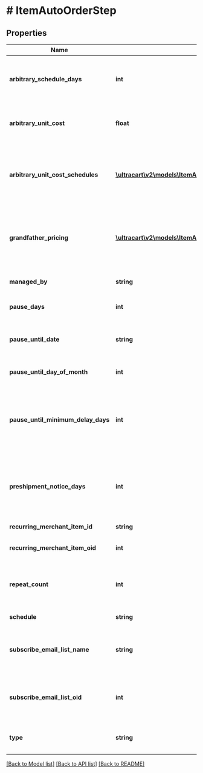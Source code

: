 # # ItemAutoOrderStep

## Properties

Name | Type | Description | Notes
------------ | ------------- | ------------- | -------------
**arbitrary_schedule_days** | **int** | If the schedule is arbitrary, then this is the number of days | [optional]
**arbitrary_unit_cost** | **float** | Arbitrary unit cost used to override the regular item cost | [optional]
**arbitrary_unit_cost_schedules** | [**\ultracart\v2\models\ItemAutoOrderStepArbitraryUnitCostSchedule[]**](ItemAutoOrderStepArbitraryUnitCostSchedule.md) | Arbitrary unit costs schedules for more advanced discounting by rebill attempt | [optional]
**grandfather_pricing** | [**\ultracart\v2\models\ItemAutoOrderStepGrandfatherPricing[]**](ItemAutoOrderStepGrandfatherPricing.md) | Grand-father pricing configuration if the rebill schedule has changed over time | [optional]
**managed_by** | **string** | Managed by (defaults to UltraCart) | [optional]
**pause_days** | **int** | Number of days to pause | [optional]
**pause_until_date** | **string** | Wait for this step to happen until the specified date | [optional]
**pause_until_day_of_month** | **int** | Pause until a specific day of the month | [optional]
**pause_until_minimum_delay_days** | **int** | Pause at least this many days between the last order and the calculated next day of month | [optional]
**preshipment_notice_days** | **int** | If set, a pre-shipment notice is sent to the customer this many days in advance | [optional]
**recurring_merchant_item_id** | **string** | Item id to rebill | [optional]
**recurring_merchant_item_oid** | **int** | Item object identifier to rebill | [optional]
**repeat_count** | **int** | Number of times to rebill.  Last step can be null for infinite | [optional]
**schedule** | **string** | Frequency of the rebill | [optional]
**subscribe_email_list_name** | **string** | Email list name to subscribe the customer to when the rebill occurs | [optional]
**subscribe_email_list_oid** | **int** | Email list identifier to subscribe the customer to when this rebill occurs | [optional]
**type** | **string** | Type of step (item, kit only, loop or pause) | [optional]

[[Back to Model list]](../../README.md#models) [[Back to API list]](../../README.md#endpoints) [[Back to README]](../../README.md)
